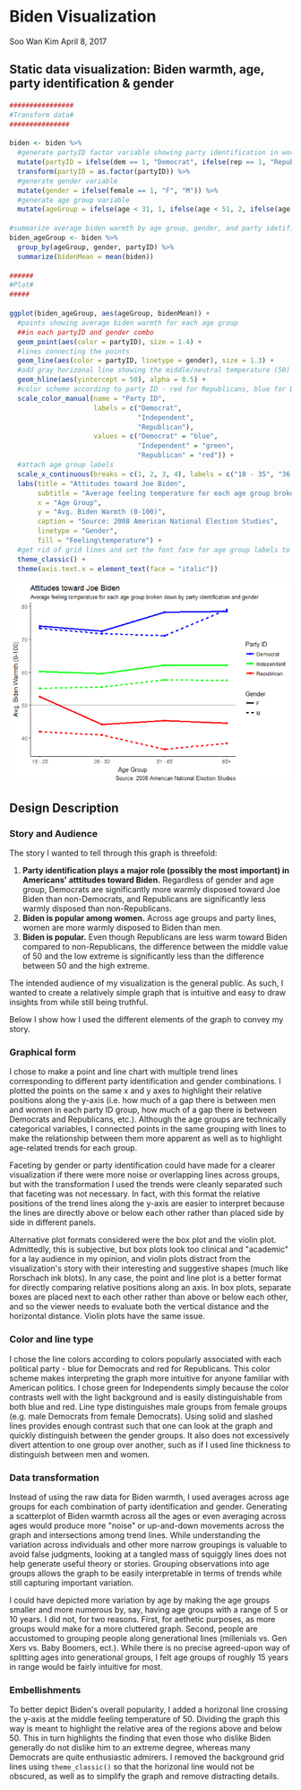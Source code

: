 Biden Visualization
================
Soo Wan Kim
April 8, 2017

Static data visualization: Biden warmth, age, party identification & gender
---------------------------------------------------------------------------

``` r
################
#Transform data#
###############

biden <- biden %>%
  #generate partyID factor variable showing party identification in words
  mutate(partyID = ifelse(dem == 1, "Democrat", ifelse(rep == 1, "Republican", "Independent"))) %>%
  transform(partyID = as.factor(partyID)) %>%
  #generate gender variable
  mutate(gender = ifelse(female == 1, "F", "M")) %>%
  #generate age group variable
  mutate(ageGroup = ifelse(age < 31, 1, ifelse(age < 51, 2, ifelse(age < 66, 3, 4))))

#summarize average biden warmth by age group, gender, and party idetification
biden_ageGroup <- biden %>%
  group_by(ageGroup, gender, partyID) %>%
  summarize(bidenMean = mean(biden))

######
#Plot#
#####

ggplot(biden_ageGroup, aes(ageGroup, bidenMean)) + 
  #points showing average biden warmth for each age group
  ##in each partyID and gender combo
  geom_point(aes(color = partyID), size = 1.4) + 
  #lines connecting the points
  geom_line(aes(color = partyID, linetype = gender), size = 1.3) + 
  #add gray horizonal line showing the middle/neutral temperature (50)
  geom_hline(aes(yintercept = 50), alpha = 0.5) + 
  #color scheme according to party ID - red for Republicans, blue for Democrats
  scale_color_manual(name = "Party ID",
                     labels = c("Democrat",
                                "Independent",
                                "Republican"),
                     values = c("Democrat" = "blue",
                                "Independent" = "green",
                                "Republican" = "red")) + 
  #attach age group labels
  scale_x_continuous(breaks = c(1, 2, 3, 4), labels = c("18 - 35", "36 - 50", "51 - 65", "65+")) + 
  labs(title = "Attitudes toward Joe Biden", 
       subtitle = "Average feeling temperature for each age group broken down by party identification and gender",
       x = "Age Group",
       y = "Avg. Biden Warmth (0-100)",
       caption = "Source: 2008 American National Election Studies",
       linetype = "Gender",
       fill = "Feeling\temperature") + 
  #get rid of grid lines and set the font face for age group labels to italic
  theme_classic() + 
  theme(axis.text.x = element_text(face = "italic"))
```

![](biden_viz_files/figure-markdown_github/plot-1.png)

Design Description
------------------

### Story and Audience

The story I wanted to tell through this graph is threefold:

1.  **Party identification plays a major role (possibly the most important) in Americans' atttitudes toward Biden.** Regardless of gender and age group, Democrats are significantly more warmly disposed toward Joe Biden than non-Democrats, and Republicans are significantly less warmly disposed than non-Republicans.
2.  **Biden is popular among women.** Across age groups and party lines, women are more warmly disposed to Biden than men.
3.  **Biden is popular.** Even though Republicans are less warm toward Biden compared to non-Republicans, the difference between the middle value of 50 and the low extreme is significantly less than the difference between 50 and the high extreme.

The intended audience of my visualization is the general public. As such, I wanted to create a relatively simple graph that is intuitive and easy to draw insights from while still being truthful.

Below I show how I used the different elements of the graph to convey my story.

### Graphical form

I chose to make a point and line chart with multiple trend lines corresponding to different party identification and gender combinations. I plotted the points on the same x and y axes to highlight their relative positions along the y-axis (i.e. how much of a gap there is between men and women in each party ID group, how much of a gap there is between Democrats and Republicans, etc.). Although the age groups are technically categorical variables, I connected points in the same grouping with lines to make the relationship between them more apparent as well as to highlight age-related trends for each group.

Faceting by gender or party identification could have made for a clearer visualization if there were more noise or overlapping lines across groups, but with the transformation I used the trends were cleanly separated such that faceting was not necessary. In fact, with this format the relative positions of the trend lines along the y-axis are easier to interpret because the lines are directly above or below each other rather than placed side by side in different panels.

Alternative plot formats considered were the box plot and the violin plot. Admittedly, this is subjective, but box plots look too clinical and "academic" for a lay audience in my opinion, and violin plots distract from the visualization's story with their interesting and suggestive shapes (much like Rorschach ink blots). In any case, the point and line plot is a better format for directly comparing relative positions along an axis. In box plots, separate boxes are placed next to each other rather than above or below each other, and so the viewer needs to evaluate both the vertical distance and the horizontal distance. Violin plots have the same issue.

### Color and line type

I chose the line colors according to colors popularly associated with each political party - blue for Democrats and red for Republicans. This color scheme makes interpreting the graph more intuitive for anyone familiar with American politics. I chose green for Independents simply because the color contrasts well with the light background and is easily distinguishable from both blue and red. Line type distinguishes male groups from female groups (e.g. male Democrats from female Democrats). Using solid and slashed lines provides enough contrast such that one can look at the graph and quickly distinguish between the gender groups. It also does not excessively divert attention to one group over another, such as if I used line thickness to distinguish between men and women.

### Data transformation

Instead of using the raw data for Biden warmth, I used averages across age groups for each combination of party identification and gender. Generating a scatterplot of Biden warmth across all the ages or even averaging across ages would produce more "noise" or up-and-down movements across the graph and intersections among trend lines. While understanding the variation across individuals and other more narrow groupings is valuable to avoid false judgments, looking at a tangled mass of squiggly lines does not help generate useful theory or stories. Grouping observations into age groups allows the graph to be easily interpretable in terms of trends while still capturing important variation.

I could have depicted more variation by age by making the age groups smaller and more numerous by, say, having age groups with a range of 5 or 10 years. I did not, for two reasons. First, for aethetic purposes, as more groups would make for a more cluttered graph. Second, people are accustomed to grouping people along generational lines (millenials vs. Gen Xers vs. Baby Boomers, ect.). While there is no precise agreed-upon way of splitting ages into generational groups, I felt age groups of roughly 15 years in range would be fairly intuitive for most.

### Embellishments

To better depict Biden's overall popularity, I added a horizonal line crossing the y-axis at the middle feeling temperature of 50. Dividing the graph this way is meant to highlight the relative area of the regions above and below 50. This in turn highlights the finding that even those who dislike Biden generally do not dislike him to an extreme degree, whereas many Democrats are quite enthusiastic admirers. I removed the background grid lines using `theme_classic()` so that the horizonal line would not be obscured, as well as to simplify the graph and remove distracting details.
